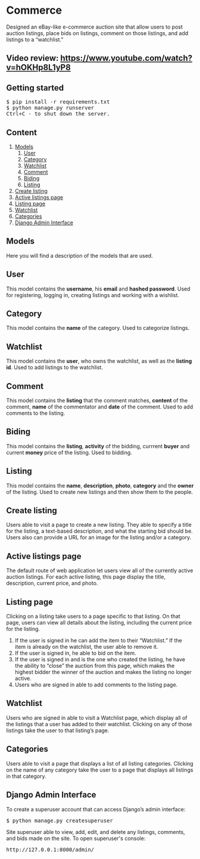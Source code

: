 # Commerce
Designed an eBay-like e-commerce auction site that allow users to post auction listings, place bids on listings, comment on those listings, and add listings to a “watchlist.”



## Video review: https://www.youtube.com/watch?v=hOKHp8L1yP8 


## Getting started
<pre>
$ pip install -r requirements.txt
$ python manage.py runserver
<kbd>Ctrl</kbd>+<kbd>C</kbd> - to shut down the server. 
</pre> 

## Content
1. [Models](#Models)
    1. [User](#User)
    2. [Category](#Category)
    3. [Watchlist](#Watchlist)
    4. [Comment](#Comment)
    5. [Biding](#Biding)
    6. [Listing](#Listing)
2. [Create listing](#Create-listing)
3. [Active listings page](#Active-listings-page)
4. [Listing page](#Listing-page)
5. [Watchlist](#Watchlist)
6. [Categories](#Categories) 
7. [Django Admin Interface](#Django-Admin-Interface)

## **Models**

Here you will find a description of the models that are used.

## User

This model contains the **username**, his **email** and **hashed password**.
Used for registering, logging in, creating listings and working with a wishlist.

## Category

This model contains the **name** of the category.
Used to categorize listings.

## Watchlist

This model contains the **user**, who owns the watchlist, as well as the **listing id**.
Used to add listings to the watchlist.

## Comment

This model contains the **listing** that the comment matches, **content** of the comment, **name** of the commentator and **date** of the comment.
Used to add comments to the listing.

## Biding

This model contains the **listing**, **activity** of the bidding, currrent **buyer** and current **money** price of the listing.
Used to bidding.

## Listing

This model contains the **name**, **description**, **photo**, **category** and the **owner** of the listing.
Used to create new listings and then show them to the people.

## **Create listing**

Users able to visit a page to create a new listing. They able to specify a title for the listing, a text-based description, and what the starting bid should be. Users also can provide a URL for an image for the listing and/or a category.

## **Active listings page**

The default route of web application let users view all of the currently active auction listings. For each active listing, this page display the title, description, current price, and photo.

## **Listing page**

Clicking on a listing take users to a page specific to that listing. On that page, users can view all details about the listing, including the current price for the listing.

1. If the user is signed in he can add the item to their “Watchlist.” If the item is already on the watchlist, the user able to remove it.
2. If the user is signed in, he able to bid on the item.
3. If the user is signed in and is the one who created the listing, he have the ability to “close” the auction from this page, which makes the highest bidder the winner of the auction and makes the listing no longer active.
4. Users who are signed in able to add comments to the listing page.

## **Watchlist**

Users who are signed in able to visit a Watchlist page, which display all of the listings that a user has added to their watchlist. Clicking on any of those listings take the user to that listing’s page.

## **Categories**

Users able to visit a page that displays a list of all listing categories. Clicking on the name of any category take the user to a page that displays all listings in that category.

## **Django Admin Interface**

To create a superuser account that can access Django’s admin interface:
<pre>$ python manage.py createsuperuser </pre>
Site superuser able to view, add, edit, and delete any listings, comments, and bids made on the site.
To open superuser's console:
<pre>http://127.0.0.1:8000/admin/</pre>
